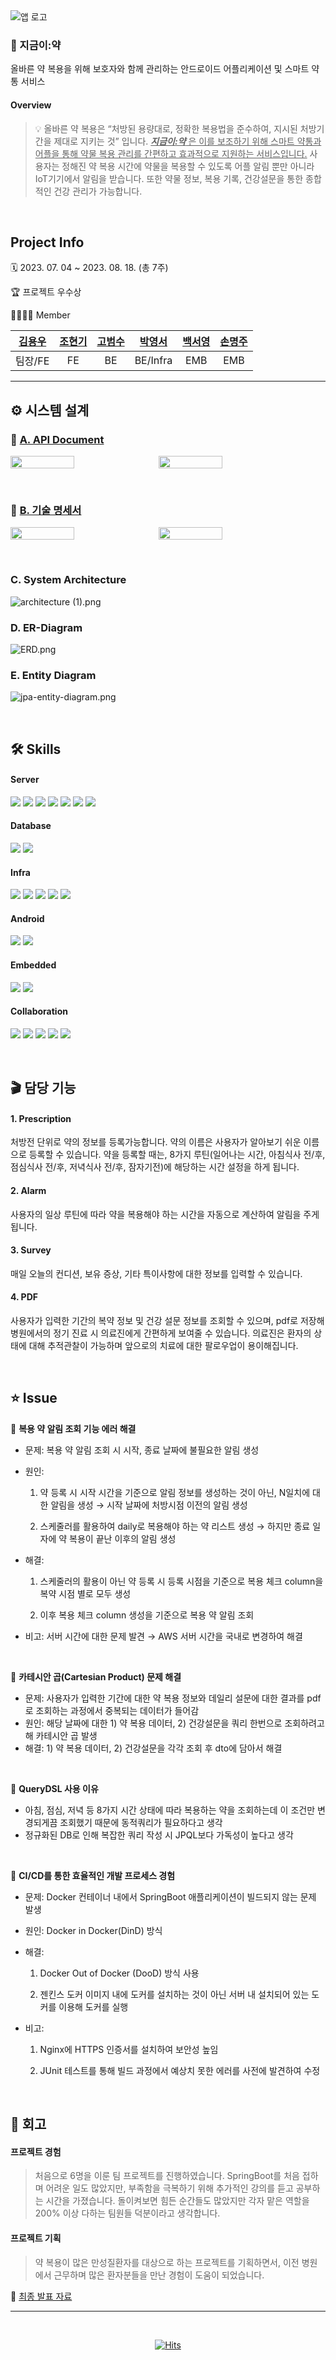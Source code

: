 <img src="src/logo.png" alt="앱 로고">

### 💊 지금이:약

올바른 약 복용을 위해 보호자와 함께 관리하는 안드로이드 어플리케이션 및 스마트 약통 서비스

#### Overview

> 💡 올바른 약 복용은 “처방된 용량대로, 정확한 복용법을 준수하여, 지시된 처방기간을 제대로 지키는 것” 입니다. <ins>**_지금이:약_** 은 이를 보조하기 위해 스마트 약통과 어플을 통해 약물 복용 관리를 간편하고 효과적으로 지원하는 서비스입니다.</ins> 사용자는 정해진 약 복용 시간에 약물을 복용할 수 있도록 어플 알림 뿐만 아니라 IoT기기에서 알림을 받습니다. 또한 약물 정보, 복용 기록, 건강설문을 통한 종합적인 건강 관리가 가능합니다.

</br>

## Project Info

🗓️ 2023. 07. 04 ~ 2023. 08. 18. (총 7주)

🏆 프로젝트 우수상

👨‍👩‍👧‍👧 Member

| [김용우](https://github.com/soybean33) | [조현기](https://github.com/chk7082) | [고범수](https://github.com/rhqjatn2398) | [박영서](https://github.com/ysparrk) | [백서영](https://github.com/rainbow00unicorn) | [손명주](https://github.com/sonmyungju) |
| :------------------------------------: | :----------------------------------: | :--------------------------------------: | :----------------------------------: | :-------------------------------------------: | :-------------------------------------: |
|                팀장/FE                 |                  FE                  |                    BE                    |               BE/Infra               |                   EMB                    |                EMB                 |

---

## ⚙️ 시스템 설계

### 🤝 [A. API Document](https://www.notion.so/API-Document-46f2ea74d51e4434b07b8e1be62182a9?pvs=21)

<p style="display: flex; align-items: flex;">
  <img src="src/api_docs.png" width="45%" height="45%" style="margin-right: 10px;"/>
  <img src="src/api_docs2.png" width="45%" height="45%"/>
</p>

</br>

### 📄 [B. 기술 명세서](https://nice-forsythia-d4f.notion.site/208c6126fcbd4d3cae42e521a640499f?pvs=4)

<p style="display: flex; align-items: flex;">
  <img src="src/기술명세1.png" width="45%" height="45%" style="margin-right: 10px;"/>
  <img src="src/기술명세2.png" width="45%" height="45%"/>
</p>

</br>

### C. System Architecture

![architecture (1).png](<src/architecture_(1).png>)
</br>

### D. ER-Diagram

![ERD.png](src/ERD.png)
</br>

### E. Entity Diagram

![jpa-entity-diagram.png](src/jpa-entity-diagram.png)

</br>

## 🛠️ Skills

#### Server

<p>
  <img src="https://img.shields.io/badge/SpringBoot-6DB33F?style=flat&logo=SpringBoot&logoColor=white"/> 
  <img src="https://img.shields.io/badge/Java-007396?style=flat&logo=Conda-Forge&logoColor=white" /> 
  <img src="https://img.shields.io/badge/jpa-006600?style=flat&logo=jpa&logoColor=white"> 
  <img src="https://img.shields.io/badge/QueryDSL-0769AD?style=flate&logo=querydsl&logoColor=white"> 
  <img src="https://img.shields.io/badge/gradle-02303A?style=flat&logo=gradle&logoColor=white"> 
  <img src="https://img.shields.io/badge/Spring Security-6DB33F?style=flat&logo=springsecurity&logoColor=white"/> 
  <img src="https://img.shields.io/badge/JWT-000000?style=flat&logo=jsonwebtokens&logoColor=white"/>
</p>

#### Database

<p>
  <img src="https://img.shields.io/badge/MariaDB-003545?style=flat&logo=MariaDB&logoColor=white"> 
  <img src="https://img.shields.io/badge/redis-DC382D?style=flat&logo=redis&logoColor=white">
</p>

#### Infra

<p>
  <img src="https://img.shields.io/badge/AmazonEC2-FF9900?style=flat&logo=AmazonEC2&logoColor=white"/> 
  <img src="https://img.shields.io/badge/Docker-2496ED?style=flat&logo=Docker&logoColor=white"/> 
  <img src="https://img.shields.io/badge/Jenkins-D24939?style=flat&logo=Jenkins&logoColor=white"/> 
  <img src="https://img.shields.io/badge/Nginx-009639?style=flat&logo=Nginx&logoColor=white"/> 
  <img src="https://img.shields.io/badge/linux-FCC624?style=flat&logo=linux&logoColor=black">
</p>

#### Android

<p>
  <img src="https://img.shields.io/badge/Android Studio-3DDC84?style=flat&logo=Android Studio&logoColor=white"/> 
  <img src="https://img.shields.io/badge/Kotlin-7F52FF?&style=flat&logo=kotlin&logoColor=white"/>
</p>

#### Embedded

<p>
  <img src="https://img.shields.io/badge/Arduino-00878F?&style=flat&logo=arduino&logoColor=white"/> 
  <img src="https://img.shields.io/badge/Bluetooth-0082FC?&style=flat&logo=bluetooth&logoColor=white"/>
</p>

#### Collaboration

<p>
  <img src="https://img.shields.io/badge/github-181717?style=flat&logo=github&logoColor=white"> 
  <img src="https://img.shields.io/badge/jira-0052CC?style=flat&logo=jira&logoColor=white"/> 
  <img src="https://img.shields.io/badge/swagger-85EA2D?style=flat&logo=Swagger&logoColor=white"/> 
  <img src="https://img.shields.io/badge/notion-000000?style=flate&logo=notion&logoColor=white"/> 
  <img src="https://img.shields.io/badge/mattermost-0058CC?style=flat&logo=mattermost&logoColor=white"/>
</p>
</br>

## 🎬 담당 기능

#### 1. Prescription

처방전 단위로 약의 정보를 등록가능합니다. 약의 이름은 사용자가 알아보기 쉬운 이름으로 등록할 수 있습니다. 약을 등록할 때는, 8가지 루틴(일어나는 시간, 아침식사 전/후, 점심식사 전/후, 저녁식사 전/후, 잠자기전)에 해당하는 시간 설정을 하게 됩니다.

#### 2. Alarm

사용자의 일상 루틴에 따라 약을 복용해야 하는 시간을 자동으로 계산하여 알림을 주게 됩니다.

#### 3. Survey

매일 오늘의 컨디션, 보유 증상, 기타 특이사항에 대한 정보를 입력할 수 있습니다.

#### 4. PDF

사용자가 입력한 기간의 복약 정보 및 건강 설문 정보를 조회할 수 있으며, pdf로 저장해 병원에서의 정기 진료 시 의료진에게 간편하게 보여줄 수 있습니다. 의료진은 환자의 상태에 대해 추적관찰이 가능하며 앞으로의 치료에 대한 팔로우업이 용이해집니다.

</br>

## ⭐ Issue

📌 **복용 약 알림 조회 기능 에러 해결**

- 문제: 복용 약 알림 조회 시 시작, 종료 날짜에 불필요한 알림 생성
- 원인:

  1. 약 등록 시 시작 시간을 기준으로 알림 정보를 생성하는 것이 아닌, N일치에 대한 알림을 생성 → 시작 날짜에 처방시점 이전의 알림 생성

  2. 스케줄러를 활용하여 daily로 복용해야 하는 약 리스트 생성 → 하지만 종료 일자에 약 복용이 끝난 이후의 알림 생성

- 해결:

  1. 스케줄러의 활용이 아닌 약 등록 시 등록 시점을 기준으로 복용 체크 column을 복약 시점 별로 모두 생성

  2. 이후 복용 체크 column 생성을 기준으로 복용 약 알림 조회

- 비고: 서버 시간에 대한 문제 발견 → AWS 서버 시간을 국내로 변경하여 해결

</br>

📌 **카테시안 곱(Cartesian Product) 문제 해결**

- 문제: 사용자가 입력한 기간에 대한 약 복용 정보와 데일리 설문에 대한 결과를 pdf로 조회하는 과정에서 중복되는 데이터가 들어감
- 원인: 해당 날짜에 대한 1) 약 복용 데이터, 2) 건강설문을 쿼리 한번으로 조회하려고 해 카테시안 곱 발생
- 해결: 1) 약 복용 데이터, 2) 건강설문을 각각 조회 후 dto에 담아서 해결

</br>

📌 **QueryDSL 사용 이유**

- 아침, 점심, 저녁 등 8가지 시간 상태에 따라 복용하는 약을 조회하는데 이 조건만 변경되게끔 조회했기 때문에 동적쿼리가 필요하다고 생각
- 정규화된 DB로 인해 복잡한 쿼리 작성 시 JPQL보다 가독성이 높다고 생각

</br>

📌 **CI/CD를 통한 효율적인 개발 프로세스 경험**

- 문제: Docker 컨테이너 내에서 SpringBoot 애플리케이션이 빌드되지 않는 문제 발생
- 원인: Docker in Docker(DinD) 방식
- 해결:

  1. Docker Out of Docker (DooD) 방식 사용

  2. 젠킨스 도커 이미지 내에 도커를 설치하는 것이 아닌 서버 내 설치되어 있는 도커를 이용해 도커를 실행

- 비고:

  1. Nginx에 HTTPS 인증서를 설치하여 보안성 높임

  2. JUnit 테스트를 통해 빌드 과정에서 예상치 못한 에러를 사전에 발견하여 수정

</br>

## 💭 회고

#### 프로젝트 경험

> 처음으로 6명을 이룬 팀 프로젝트를 진행하였습니다. SpringBoot를 처음 접하며 어려운 일도 많았지만, 부족함을 극복하기 위해 추가적인 강의를 듣고 공부하는 시간을 가졌습니다. 돌이켜보면 힘든 순간들도 많았지만 각자 맡은 역할을 200% 이상 다하는 팀원들 덕분이라고 생각합니다.

#### 프로젝트 기획

> 약 복용이 많은 만성질환자를 대상으로 하는 프로젝트를 기획하면서, 이전 병원에서 근무하며 많은 환자분들을 만난 경험이 도움이 되었습니다.

📌 [최종 발표 자료](https://www.miricanvas.com/v/12bdetn)

---

</br>


<div align=center>
	
  [![Hits](https://hits.seeyoufarm.com/api/count/incr/badge.svg?url=https%3A%2F%2Fgithub.com%2Fysparrk%2Fe-yak&count_bg=%2379C83D&title_bg=%23555555&icon=&icon_color=%23E7E7E7&title=hits&edge_flat=false)](https://hits.seeyoufarm.com) 
	
</div>